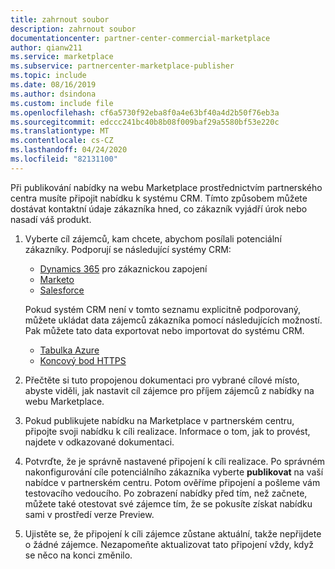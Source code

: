 ```yaml
---
title: zahrnout soubor
description: zahrnout soubor
documentationcenter: partner-center-commercial-marketplace
author: qianw211
ms.service: marketplace
ms.subservice: partnercenter-marketplace-publisher
ms.topic: include
ms.date: 08/16/2019
ms.author: dsindona
ms.custom: include file
ms.openlocfilehash: cf6a5730f92eba8f0a4e63bf40a4d2b50f76eb3a
ms.sourcegitcommit: edccc241bc40b8b08f009baf29a5580bf53e220c
ms.translationtype: MT
ms.contentlocale: cs-CZ
ms.lasthandoff: 04/24/2020
ms.locfileid: "82131100"
---
```

Při publikování nabídky na webu Marketplace prostřednictvím partnerského centra musíte připojit nabídku k systému CRM. Tímto způsobem můžete dostávat kontaktní údaje zákazníka hned, co zákazník vyjádří úrok nebo nasadí váš produkt.

1. Vyberte cíl zájemců, kam chcete, abychom posílali potenciální zákazníky. Podporují se následující systémy CRM:

    * [Dynamics 365](../commercial-marketplace-lead-management-instructions-dynamics.md) pro zákaznickou zapojení
    * [Marketo](../commercial-marketplace-lead-management-instructions-marketo.md)
    * [Salesforce](../commercial-marketplace-lead-management-instructions-salesforce.md)

    Pokud systém CRM není v tomto seznamu explicitně podporovaný, můžete ukládat data zájemců zákazníka pomocí následujících možností. Pak můžete tato data exportovat nebo importovat do systému CRM.

    * [Tabulka Azure](../commercial-marketplace-lead-management-instructions-azure-table.md)
    * [Koncový bod HTTPS](../commercial-marketplace-lead-management-instructions-https.md)

2. Přečtěte si tuto propojenou dokumentaci pro vybrané cílové místo, abyste viděli, jak nastavit cíl zájemce pro příjem zájemců z nabídky na webu Marketplace.
3. Pokud publikujete nabídku na Marketplace v partnerském centru, připojte svoji nabídku k cíli realizace. Informace o tom, jak to provést, najdete v odkazované dokumentaci.
4. Potvrďte, že je správně nastavené připojení k cíli realizace. Po správném nakonfigurování cíle potenciálního zákazníka vyberte **publikovat** na vaší nabídce v partnerském centru. Potom ověříme připojení a pošleme vám testovacího vedoucího. Po zobrazení nabídky před tím, než začnete, můžete také otestovat své zájemce tím, že se pokusíte získat nabídku sami v prostředí verze Preview.
5. Ujistěte se, že připojení k cíli zájemce zůstane aktuální, takže nepřijdete o žádné zájemce. Nezapomeňte aktualizovat tato připojení vždy, když se něco na konci změnilo.
